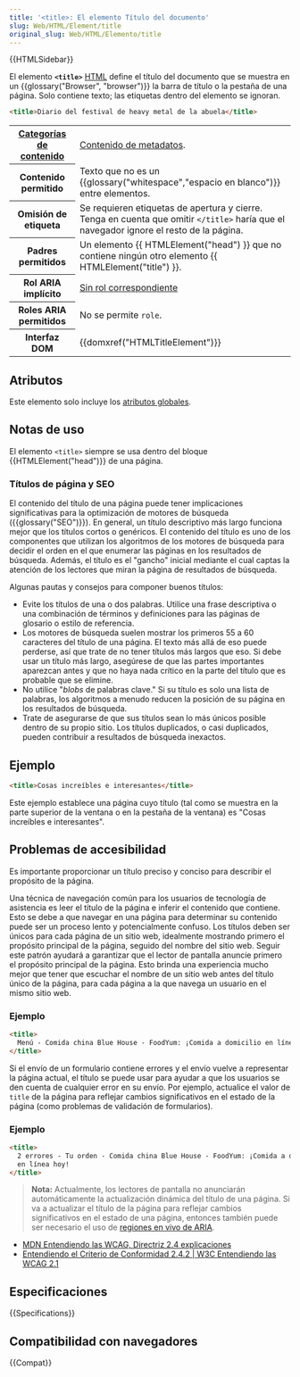 ```yaml
---
title: '<title>: El elemento Título del documento'
slug: Web/HTML/Element/title
original_slug: Web/HTML/Elemento/title
---
```


{{HTMLSidebar}}

El elemento **`<title>`** [HTML](/es/docs/Web/HTML) define el título del documento que se muestra en un {{glossary("Browser", "browser")}} la barra de título o la pestaña de una página. Solo contiene texto; las etiquetas dentro del elemento se ignoran.

```html
<title>Diario del festival de heavy metal de la abuela</title>
```

<table class="properties">
  <tbody>
    <tr>
      <th scope="row">
        <a href="/es/docs/Web/Guide/HTML/Content_categories"
          >Categorías de contenido</a
        >
      </th>
      <td>
        <a href="/es/docs/Web/Guide/HTML/Content_categories#contenido_de_metadatos"
          >Contenido de metadatos</a
        >.
      </td>
    </tr>
    <tr>
      <th scope="row">Contenido permitido</th>
      <td>
        Texto que no es un {{glossary("whitespace","espacio en blanco")}} entre elementos.
      </td>
    </tr>
    <tr>
      <th scope="row">Omisión de etiqueta</th>
      <td>
        Se requieren etiquetas de apertura y cierre. Tenga en cuenta que
        omitir <code>&#x3C;/title></code> haría que el navegador
        ignore el resto de la página.
      </td>
    </tr>
    <tr>
      <th scope="row">Padres permitidos</th>
      <td>
        Un elemento {{ HTMLElement("head") }} que no contiene ningún
        otro elemento {{ HTMLElement("title") }}.
      </td>
    </tr>
    <tr>
      <th scope="row">Rol ARIA implícito</th>
      <td>
        <a href="https://www.w3.org/TR/html-aria/#dfn-no-corresponding-role"
          >Sin rol correspondiente</a
        >
      </td>
    </tr>
    <tr>
      <th scope="row">Roles ARIA permitidos</th>
      <td>No se permite <code>role</code>.</td>
    </tr>
    <tr>
      <th scope="row">Interfaz DOM</th>
      <td>{{domxref("HTMLTitleElement")}}</td>
    </tr>
  </tbody>
</table>

## Atributos

Este elemento solo incluye los [atributos globales](/es/docs/Web/HTML/Global_attributes).

## Notas de uso

El elemento `<title>` siempre se usa dentro del bloque {{HTMLElement("head")}} de una página.

### Títulos de página y SEO

El contenido del título de una página puede tener implicaciones significativas para la optimización de motores de búsqueda ({{glossary("SEO")}}). En general, un título descriptivo más largo funciona mejor que los títulos cortos o genéricos. El contenido del título es uno de los componentes que utilizan los algoritmos de los motores de búsqueda para decidir el orden en el que enumerar las páginas en los resultados de búsqueda. Además, el título es el "gancho" inicial mediante el cual captas la atención de los lectores que miran la página de resultados de búsqueda.

Algunas pautas y consejos para componer buenos títulos:

- Evite los títulos de una o dos palabras. Utilice una frase descriptiva o una combinación de términos y definiciones para las páginas de glosario o estilo de referencia.
- Los motores de búsqueda suelen mostrar los primeros 55 a 60 caracteres del título de una página. El texto más allá de eso puede perderse, así que trate de no tener títulos más largos que eso. Si debe usar un título más largo, asegúrese de que las partes importantes aparezcan antes y que no haya nada crítico en la parte del título que es probable que se elimine.
- No utilice "_blobs_ de palabras clave." Si su título es solo una lista de palabras, los algoritmos a menudo reducen la posición de su página en los resultados de búsqueda.
- Trate de asegurarse de que sus títulos sean lo más únicos posible dentro de su propio sitio. Los títulos duplicados, o casi duplicados, pueden contribuir a resultados de búsqueda inexactos.

## Ejemplo

```html
<title>Cosas increíbles e interesantes</title>
```

Este ejemplo establece una página cuyo título (tal como se muestra en la parte superior de la ventana o en la pestaña de la ventana) es "Cosas increíbles e interesantes".

## Problemas de accesibilidad

Es importante proporcionar un título preciso y conciso para describir el propósito de la página.

Una técnica de navegación común para los usuarios de tecnología de asistencia es leer el título de la página e inferir el contenido que contiene. Esto se debe a que navegar en una página para determinar su contenido puede ser un proceso lento y potencialmente confuso. Los títulos deben ser únicos para cada página de un sitio web, idealmente mostrando primero el propósito principal de la página, seguido del nombre del sitio web. Seguir este patrón ayudará a garantizar que el lector de pantalla anuncie primero el propósito principal de la página. Esto brinda una experiencia mucho mejor que tener que escuchar el nombre de un sitio web antes del título único de la página, para cada página a la que navega un usuario en el mismo sitio web.

### Ejemplo

```html
<title>
  Menú - Comida china Blue House - FoodYum: ¡Comida a domicilio en línea hoy!
</title>
```

Si el envío de un formulario contiene errores y el envío vuelve a representar la página actual, el título se puede usar para ayudar a que los usuarios se den cuenta de cualquier error en su envío. Por ejemplo, actualice el valor de `title` de la página para reflejar cambios significativos en el estado de la página (como problemas de validación de formularios).

### Ejemplo

```html
<title>
  2 errores - Tu orden - Comida china Blue House - FoodYum: ¡Comida a domicilio
  en línea hoy!
</title>
```

> **Nota:** Actualmente, los lectores de pantalla no anunciarán automáticamente la actualización dinámica del título de una página. Si va a actualizar el título de la página para reflejar cambios significativos en el estado de una página, entonces también puede ser necesario el uso de [regiones en vivo de ARIA](/es/docs/Web/Accessibility/ARIA/ARIA_Live_Regions).

- [MDN Entendiendo las WCAG, Directriz 2.4 explicaciones](/es/docs/Web/Accessibility/Understanding_WCAG/Operable#guideline_2.4_—_navigable_provide_ways_to_help_users_navigate_find_content_and_determine_where_they_are)
- [Entendiendo el Criterio de Conformidad 2.4.2 | W3C Entendiendo las WCAG 2.1](https://www.w3.org/WAI/WCAG21/Understanding/page-titled.html)

## Especificaciones

{{Specifications}}

## Compatibilidad con navegadores

{{Compat}}
